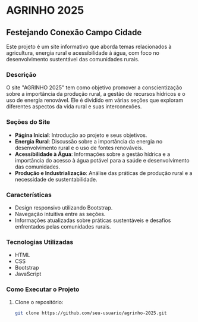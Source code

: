 # AGRINHO 2025

## Festejando Conexão Campo Cidade

Este projeto é um site informativo que aborda temas relacionados à agricultura, energia rural e acessibilidade à água, com foco no desenvolvimento sustentável das comunidades rurais.

### Descrição

O site "AGRINHO 2025" tem como objetivo promover a conscientização sobre a importância da produção rural, a gestão de recursos hídricos e o uso de energia renovável. Ele é dividido em várias seções que exploram diferentes aspectos da vida rural e suas interconexões.

### Seções do Site

- **Página Inicial**: Introdução ao projeto e seus objetivos.
- **Energia Rural**: Discussão sobre a importância da energia no desenvolvimento rural e o uso de fontes renováveis.
- **Acessibilidade à Água**: Informações sobre a gestão hídrica e a importância do acesso à água potável para a saúde e desenvolvimento das comunidades.
- **Produção e Industrialização**: Análise das práticas de produção rural e a necessidade de sustentabilidade.

### Características

- Design responsivo utilizando Bootstrap.
- Navegação intuitiva entre as seções.
- Informações atualizadas sobre práticas sustentáveis e desafios enfrentados pelas comunidades rurais.

### Tecnologias Utilizadas

- HTML
- CSS
- Bootstrap
- JavaScript

### Como Executar o Projeto

1. Clone o repositório:
   ```bash
   git clone https://github.com/seu-usuario/agrinho-2025.git
